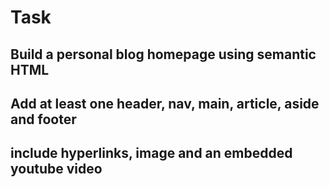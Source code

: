 # Task

## Build a personal blog homepage using semantic HTML

## Add at least one header, nav, main, article, aside and footer

## include hyperlinks, image and an embedded youtube video

